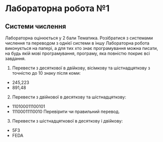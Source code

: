 # Лабораторна робота №1

## Системи числення

Лабораторна оцінюється у 2 бали
Тематика. Розібратися з системами числення та переводом з однієї системи в іншу
Лабораторна робота виконується на папері, а для тих хто знає програмування можна писати, на будь якій мові програмування, програму, яка повністю покриє всі завдання.

1. Перевести з десяткової в двійкову, вісімкову та шістнадцяткову з точністю до 10 знаку після коми:
  - 245,223
  - 891,48

2. Перевести з двійкової в десяткову та шістнадцяткову:
  - 110100011100101
  - 11100011110010
   Перевірити чи правильний перевод.

3. Перевести з шістнадцяткової в десяткову і двійкову:
  - 5F3
  - FEDA
